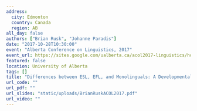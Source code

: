 ```yaml
---
address:
  city: Edmonton
  country: Canada
  region: AB
all_day: false
authors: ["Brian Rusk", "Johanne Paradis"]
date: "2017-10-28T10:30:00"
event: "Alberta Conference on Linguistics, 2017"
event_url: https://sites.google.com/ualberta.ca/acol2017-linguistics/home
featured: false
location: University of Alberta
tags: []
title: "Differences between ESL, EFL, and Monolinguals: A Developmental Retrospective Grammaticality Judgment Study"
url_code: ""
url_pdf: ""
url_slides: "static/uploads/BrianRuskACOL2017.pdf"
url_video: ""
---
```

